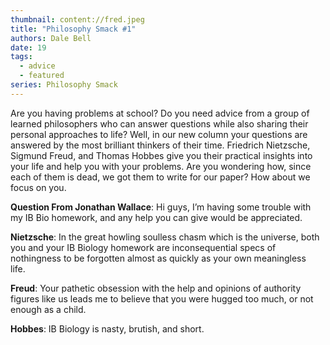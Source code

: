 ```yaml
---
thumbnail: content://fred.jpeg
title: "Philosophy Smack #1"
authors: Dale Bell
date: 19
tags:
  - advice
  - featured
series: Philosophy Smack
---
```


Are you having problems at school? Do you need advice from a group of learned philosophers who can answer questions while also sharing their personal approaches to life? Well, in our new column your questions are answered by the most brilliant thinkers of their time. Friedrich Nietzsche, Sigmund Freud, and Thomas Hobbes give you their practical insights into your life and help you with your problems. Are you wondering how, since each of them is dead, we got them to write for our paper? How about we focus on you. 

**Question From Jonathan Wallace**: Hi guys, I’m having some trouble with my IB Bio homework, and any help you can give would be appreciated. 

**Nietzsche**: In the great howling soulless chasm which is the universe, both you and your IB Biology homework are inconsequential specs of nothingness to be forgotten almost as quickly as your own meaningless life. 

**Freud**: Your pathetic obsession with the help and opinions of authority figures like us leads me to believe that you were hugged too much, or not enough as a child. 

**Hobbes**: IB Biology is nasty, brutish, and short.
